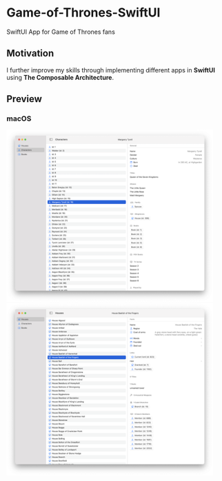 # Game-of-Thrones-SwiftUI

SwiftUI App for Game of Thrones fans

## Motivation

I further improve my skills through implementing different apps in **SwiftUI** using **The Composable Architecture**.

## Preview

### macOS

<div style="display: inline-block;">
  <img src="https://github.com/crelies/Game-of-Thrones/blob/master/screenshots/macos-characters.png" alt="Preview Image Character List - Mac" height="400"/>
  <img src="https://github.com/crelies/Game-of-Thrones/blob/master/screenshots/macos-houses.png" alt="Preview Image House List - Mac" height="400"/>
</div>
